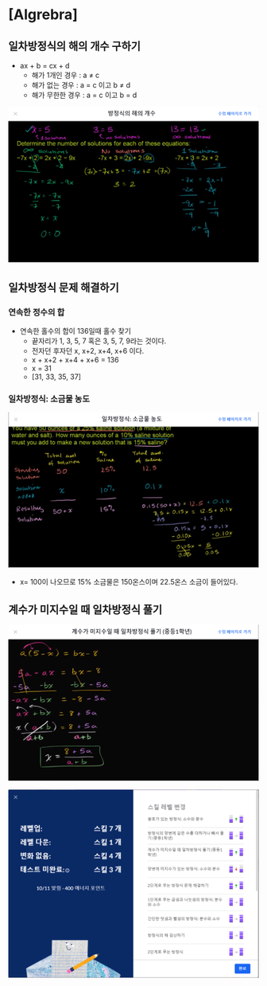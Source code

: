 # [Algrebra]
## 일차방정식의 해의 개수 구하기
- ax + b = cx + d
  - 해가 1개인 경우 : a ≠ c
  - 해가 없는 경우 : a = c 이고 b ≠ d
  - 해가 무한한 경우 : a = c 이고 b = d

![방정식의_해의개수](./img/방정식의_해의개수.png)

## 일차방정식 문제 해결하기 
### 연속한 정수의 합
- 연속한 홀수의 합이 136일때 홀수 찾기
  - 끝자리가 1, 3, 5, 7 혹은 3, 5, 7, 9라는 것이다.
  - 전자던 후자던 x, x+2, x+4, x+6 이다.
  - x + x+2 + x+4 + x+6 = 136
  - x = 31
  - [31, 33, 35, 37]

### 일차방정식: 소금물 농도

![일차방정식_소금물농도.png](./img/일차방정식_소금물농도.png)

- x= 100이 나오므로 15% 소금물은 150온스이며 22.5온스 소금이 들어있다.

## 계수가 미지수일 때 일차방정식 풀기 
![계수가_미지수일때_일차방정식풀기](./img/계수가_미지수일때_일차방정식풀기.png)

![exam02](./img/exam02.png)